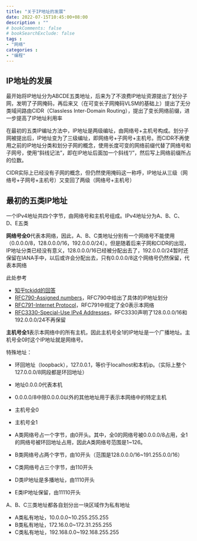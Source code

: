 ```yaml
---
title: "关于IP地址的发展"
date: 2022-07-15T10:45:00+08:00
description : ""
# bookComments: false
# bookSearchExclude: false
tags :
- "网络"
categories : 
- "编程"
---
```


## IP地址的发展

最开始将IP地址分为ABCDE五类地址，后来为了不浪费IP地址资源提出了划分子网，发明了子网掩码，再后来又（在可变长子网掩码VLSM的基础上）提出了无分类域间路由CIDR（Classless Inter-Domain Routing），提出了变长网络前缀，进一步提高了IP地址利用率

在最初的五类IP编址方法中，IP地址是两级编址，由网络号+主机号构成。划分子网被提出后，IP地址变为了三级编址，即网络号+子网号+主机号。而CIDR不再使用之前的IP地址分类和划分子网的概念，使用长度可变的网络前缀代替了网络号和子网号，使用“斜线记法”，即在IP地址后面加一个斜线“/”，然后写上网络前缀所占的位数。

CIDR实际上已经没有子网的概念，但仍然使用掩码这一称呼，IP地址从三级（网络号+子网号+主机号）又变回了两级（网络号+主机号）

## 最初的五类IP地址

一个IPv4地址共四个字节，由网络号和主机号组成。IPv4地址分为A、B、C、D、E五类

**网络号全0**代表本网络，因此，A、B、C类地址分别有一个网络号不能使用（0.0.0.0/8，128.0.0.0/16，192.0.0.0/24）。但是随着后来子网和CIDR的出现，IP地址分类已经没有意义，128.0.0.0/16已经被分配出去了，192.0.0.0/24暂时还保留在IANA手中，以后或许会分配出去，只有0.0.0.0/8这个网络号仍然保留，代表本网络

此处参考

- [知乎tckidd的回答](https://www.zhihu.com/question/37927675)
- [RFC790-Assigned numbers](https://datatracker.ietf.org/doc/html/rfc790)，RFC790中给出了具体的IP地址划分
- [RFC791-Internet Protocol](https://datatracker.ietf.org/doc/html/rfc791)，RFC791中规定了全0表示本网络
- [RFC3330-Special-Use IPv4 Addresses](https://datatracker.ietf.org/doc/html/rfc3330)，RFC3330声明了128.0.0.0/16和192.0.0.0/24不再保留


**主机号全1**表示本网络中的所有主机，因此主机号全1的IP地址是一个广播地址。主机号全0时这个IP地址就是网络号。

特殊地址：

- 环回地址（loopback），127.0.0.1，等价于localhost和本机ip。（实际上整个127.0.0.0/8网段都是环回地址）
- 地址0.0.0.0代表本机
- 0.0.0.0/8中除0.0.0.0以外的其他地址用于表示本网络中的特定主机
- 主机号全0
- 主机号全1

- A类网络号占一个字节，由0开头。其中，全0的网络号被0.0.0.0/8占用，全1的网络号被环回地址占用，因此A类网络号范围是1~126。
- B类网络号占两个字节，由10开头（范围是128.0.0.0/16~191.255.0.0/16）
- C类网络号占三个字节，由110开头
- D类IP地址是多播地址，由1110开头
- E类IP地址保留，由11110开头

A、B、C三类地址都各自划分出一块区域作为私有地址

- A类私有地址，10.0.0.0~10.255.255.255
- B类私有地址，172.16.0.0~172.31.255.255
- C类私有地址，192.168.0.0~192.168.255.255

